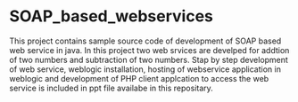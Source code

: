 # SOAP_based_webservices
This project contains sample source code of development of SOAP based web service in java. In this project two web srvices are develped for addtion of two numbers and subtraction of two numbers. Stap by step development of web service, weblogic installation, hosting of webservice application in weblogic and development of PHP client applcation to access the web service is included in ppt file availabe in this repositary.  
